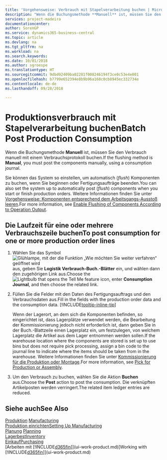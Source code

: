 ```yaml
---
title: 'Vorgehensweise: Verbrauch mit Stapelverarbeitung buchen | Microsoft Docs'
description: "Wenn die Buchungsmethode **Manuell** ist, müssen Sie den Verbrauch manuell mit einem Verbrauchsprotokoll buchen."
services: project-madeira
documentationcenter: 
author: SorenGP
ms.service: dynamics365-business-central
ms.topic: article
ms.devlang: na
ms.tgt_pltfrm: na
ms.workload: na
ms.search.keywords: 
ms.date: 10/01/2018
ms.author: sgroespe
ms.translationtype: HT
ms.sourcegitcommit: 9dbd92409ba02281f008246194f3ce0c53e4e001
ms.openlocfilehash: b7799e652394e8b9b96a168c0cb8945ec332734e
ms.contentlocale: de-de
ms.lasthandoff: 09/28/2018

---
```

# <a name="batch-post-production-consumption"></a><span data-ttu-id="967c5-103">Produktionsverbrauch mit Stapelverarbeitung buchen</span><span class="sxs-lookup"><span data-stu-id="967c5-103">Batch Post Production Consumption</span></span>
<span data-ttu-id="967c5-104">Wenn die Buchungsmethode **Manuell** ist, müssen Sie den Verbrauch manuell mit einem Verbrauchsprotokoll buchen.</span><span class="sxs-lookup"><span data-stu-id="967c5-104">If the flushing method is **Manual**, you must post the components manually, using a consumption journal.</span></span>

<span data-ttu-id="967c5-105">Sie können das System so einstellen, um automatisch (*flush*) Komponenten zu buchen, wenn Sie beginnen oder Fertigungsaufträge beenden.</span><span class="sxs-lookup"><span data-stu-id="967c5-105">You can also set the system up to automatically post (*flush*) components when you start or finish production orders.</span></span> <span data-ttu-id="967c5-106">Weitere Informationen finden Sie unter [Vorgehensweise: Komponenten entsprechend dem Arbeitsgangs-Ausstoß leeren](production-how-to-flush-components-according-to-operation-output.md).</span><span class="sxs-lookup"><span data-stu-id="967c5-106">For more information, see [Enable Flushing of Components According to Operation Output](production-how-to-flush-components-according-to-operation-output.md).</span></span>

## <a name="to-post-consumption-for-one-or-more-production-order-lines"></a><span data-ttu-id="967c5-107">Die Laufzeit für eine oder mehrere Verbrauchszeile buchen</span><span class="sxs-lookup"><span data-stu-id="967c5-107">To post consumption for one or more production order lines</span></span>  
1.  <span data-ttu-id="967c5-108">Wählen Sie das Symbol ![Glühlampe, mit der die Funktion „Wie möchten Sie weiter verfahren“ geöffnet wird](media/ui-search/search_small.png "Wie möchten Sie weiter verfahren?") aus, geben Sie **Logistik Verbrauch-Buch.-Blätter** ein, und wählen dann den zugehörigen Link aus.</span><span class="sxs-lookup"><span data-stu-id="967c5-108">Choose the ![Lightbulb that opens the Tell Me feature](media/ui-search/search_small.png "Tell me what you want to do") icon, enter **Consumption Journal**, and then choose the related link.</span></span>  
2.  <span data-ttu-id="967c5-109">Füllen Sie die Felder mit den Daten des Fertigungsauftrags und den Verbrauchsdaten aus.</span><span class="sxs-lookup"><span data-stu-id="967c5-109">Fill in the fields with the production order data and the consumption data.</span></span> [!INCLUDE[tooltip-inline-tip](includes/tooltip-inline-tip_md.md)]  

    <span data-ttu-id="967c5-110">Wenn der Lagerort, an dem sich die Komponenten befinden, so eingerichtet ist, dass Lagerplätze verwendet werden, die Bearbeitung der Kommissionierung jedoch nicht erforderlich ist, dann geben Sie in der Buch.-Blattzeile einen Lagerplatz ein, um festzulegen, von welchem Lagerplatz die Artikel aus dem Lager entnommen werden sollen.</span><span class="sxs-lookup"><span data-stu-id="967c5-110">If the warehouse location where the components are stored is set up to use bins but does not require pick processing, assign a bin code to the journal line to indicate where the items should be taken from in the warehouse.</span></span> <span data-ttu-id="967c5-111">Weitere Informationen finden Sie unter [Kommissionierung für die Produktion oder Montage](warehouse-how-to-pick-for-production.md).</span><span class="sxs-lookup"><span data-stu-id="967c5-111">For more information, see [Pick for Production or Assembly](warehouse-how-to-pick-for-production.md).</span></span>  
3.  <span data-ttu-id="967c5-112">Um den Verbrauch zu buchen, wählen Sie die Aktion **Buchen** aus.</span><span class="sxs-lookup"><span data-stu-id="967c5-112">Choose the **Post** action to post the consumption.</span></span> <span data-ttu-id="967c5-113">Die verknüpften Artikelposten werden verringert.</span><span class="sxs-lookup"><span data-stu-id="967c5-113">The related item ledger entries are reduced.</span></span>

## <a name="see-also"></a><span data-ttu-id="967c5-114">Siehe auch</span><span class="sxs-lookup"><span data-stu-id="967c5-114">See Also</span></span>  
<span data-ttu-id="967c5-115">[Produktion](production-manage-manufacturing.md)  </span><span class="sxs-lookup"><span data-stu-id="967c5-115">[Manufacturing](production-manage-manufacturing.md)  </span></span>  
[<span data-ttu-id="967c5-116">Produktion einrichten</span><span class="sxs-lookup"><span data-stu-id="967c5-116">Setting Up Manufacturing</span></span>](production-configure-production-processes.md)  
<span data-ttu-id="967c5-117">[Planung](production-planning.md)    </span><span class="sxs-lookup"><span data-stu-id="967c5-117">[Planning](production-planning.md)    </span></span>  
[<span data-ttu-id="967c5-118">Lagerbest</span><span class="sxs-lookup"><span data-stu-id="967c5-118">Inventory</span></span>](inventory-manage-inventory.md)  
[<span data-ttu-id="967c5-119">Einkauf</span><span class="sxs-lookup"><span data-stu-id="967c5-119">Purchasing</span></span>](purchasing-manage-purchasing.md)  
<span data-ttu-id="967c5-120">[Arbeiten mit [!INCLUDE[d365fin](includes/d365fin_md.md)]](ui-work-product.md)</span><span class="sxs-lookup"><span data-stu-id="967c5-120">[Working with [!INCLUDE[d365fin](includes/d365fin_md.md)]](ui-work-product.md)</span></span>


